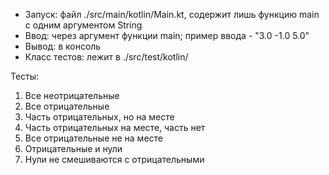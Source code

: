 - Запуск: файл ./src/main/kotlin/Main.kt, содержит лишь функцию main с одним аргументом String
- Ввод: через аргумент функции main; пример ввода - "3.0 -1.0 5.0"
- Вывод: в консоль
- Класс тестов: лежит в ./src/test/kotlin/

Тесты:
1) Все неотрицательные
2) Все отрицательные
3) Часть отрицательных, но на месте
4) Часть отрицательных на месте, часть нет
5) Все отрицательные не на месте
6) Отрицательные и нули
7) Нули не смешиваются с отрицательными